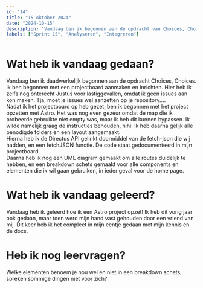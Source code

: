 ```yaml
---
id: "14"
title: "15 oktober 2024"
date: "2024-10-15"
description: "Vandaag ben ik begonnen aan de opdracht van Choices, Choices met Astro."
labels: ["Sprint 15", "Analyseren", "Integreren"]
---
```


# Wat heb ik vandaag gedaan?

Vandaag ben ik daadwerkelijk begonnen aan de opdracht Choices, Choices. Ik ben begonnen met een projectboard aanmaken en inrichten. Hier heb ik zelfs nog onterecht Justus voor lastiggevallen, omdat ik geen issues aan kon maken. Tja, moet je issues wel aanzetten op je repository.... <br>
Nadat ik het projectboard op heb gezet, ben ik begonnen met het project opzetten met Astro. Het was nog even gezeur omdat de map die ik probeerde gebruikte niet empty was, maar ik heb dit kunnen bypassen. Ik wilde namelijk graag de instructies behouden, hihi. Ik heb daarna gelijk alle benodigde folders en een layout aangemaakt. <br>
Hierna heb ik de Directus API gelinkt doormiddel van de fetch-json die wij hadden, en een fetchJSON functie. De code staat gedocumenteerd in mijn projectboard. <br>
Daarna heb ik nog een UML diagram gemaakt om alle routes duidelijk te hebben, en een breakdown schets gemaakt voor alle components en elementen die ik wil gaan gebruiken, in ieder geval voor de home page.

# Wat heb ik vandaag geleerd?

Vandaag heb ik geleerd hoe ik een Astro project opzet! Ik heb dit vorig jaar ook gedaan, maar toen werd mijn hand vast gehouden door een vriend van mij. Dit keer heb ik het compleet in mijn eentje gedaan met mijn kennis en de docs. 

# Heb ik nog leervragen?

Welke elementen benoem je nou wel en niet in een breakdown schets, spreken sommige dingen niet voor zich?







